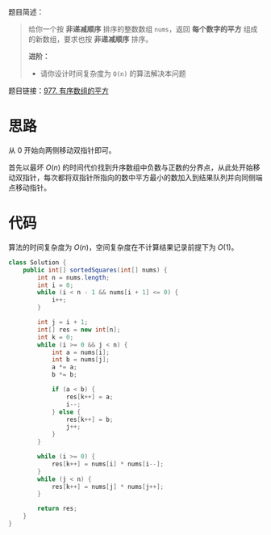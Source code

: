 题目简述：

> 给你一个按 **非递减顺序** 排序的整数数组 `nums`，返回 **每个数字的平方** 组成的新数组，要求也按 **非递减顺序** 排序。
>
> **进阶：**
>
> - 请你设计时间复杂度为 `O(n)` 的算法解决本问题

题目链接：[977. 有序数组的平方](https://leetcode.cn/problems/squares-of-a-sorted-array/)

# 思路

从 $0$ 开始向两侧移动双指针即可。

首先以最坏 $O(n)$ 的时间代价找到升序数组中负数与正数的分界点，从此处开始移动双指针，每次都将双指针所指向的数中平方最小的数加入到结果队列并向同侧端点移动指针。

# 代码

算法的时间复杂度为 $O(n)$，空间复杂度在不计算结果记录前提下为 $O(1)$。

```java
class Solution {
    public int[] sortedSquares(int[] nums) {
        int n = nums.length;
        int i = 0;
        while (i < n - 1 && nums[i + 1] <= 0) {
            i++;
        }

        int j = i + 1;
        int[] res = new int[n];
        int k = 0;
        while (i >= 0 && j < n) {
            int a = nums[i];
            int b = nums[j];
            a *= a;
            b *= b;

            if (a < b) {
                res[k++] = a;
                i--;
            } else {
                res[k++] = b;
                j++;
            }
        }

        while (i >= 0) {
            res[k++] = nums[i] * nums[i--];
        }
        while (j < n) {
            res[k++] = nums[j] * nums[j++];
        }

        return res;
    }
}
```

